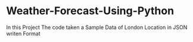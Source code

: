 # Weather-Forecast-Using-Python
In this Project The code taken a Sample Data of London Location in JSON writen Format
